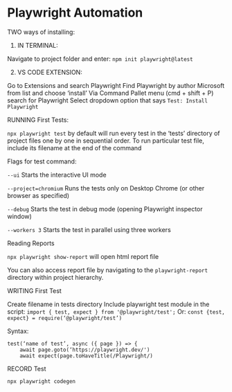 # Playwright Automation


TWO ways of installing: 

1. IN TERMINAL: 

Navigate to project folder and enter: `npm init playwright@latest`

2. VS CODE EXTENSION: 

Go to Extensions and search Playwright
Find Playwright by author Microsoft from list and choose ‘install’
Via Command Pallet menu (cmd + shift + P) search for Playwright 
Select dropdown option that says `Test: Install Playwright`

RUNNING First Tests:

`npx playwright test` by default will run every test in the ‘tests’ directory of project files one by one in sequential order. 
To run particular test file, include its filename at the end of the command

Flags for test command:

`--ui` Starts the interactive UI mode

`--project=chromium` Runs the tests only on Desktop Chrome (or other browser as specified)

`--debug` Starts the test in debug mode (opening Playwright inspector window)

`--workers 3` Starts the test in parallel using three workers 

Reading Reports

`npx playwright show-report` will open html report file

You can also access report file by navigating to the `playwright-report` directory within project hierarchy.

WRITING First Test

Create filename in tests directory
Include playwright test module in the script: `import { test, expect } from '@playwright/test';`
Or: `const {test, expect} = require(‘@playwright/test’)`

Syntax:
```
test(‘name of test’, async ({ page }) => {
    await page.goto(‘https://playwright.dev/')
    await expect(page.toHaveTitle(/Playwright/)
```

RECORD Test

`npx playwright codegen`
